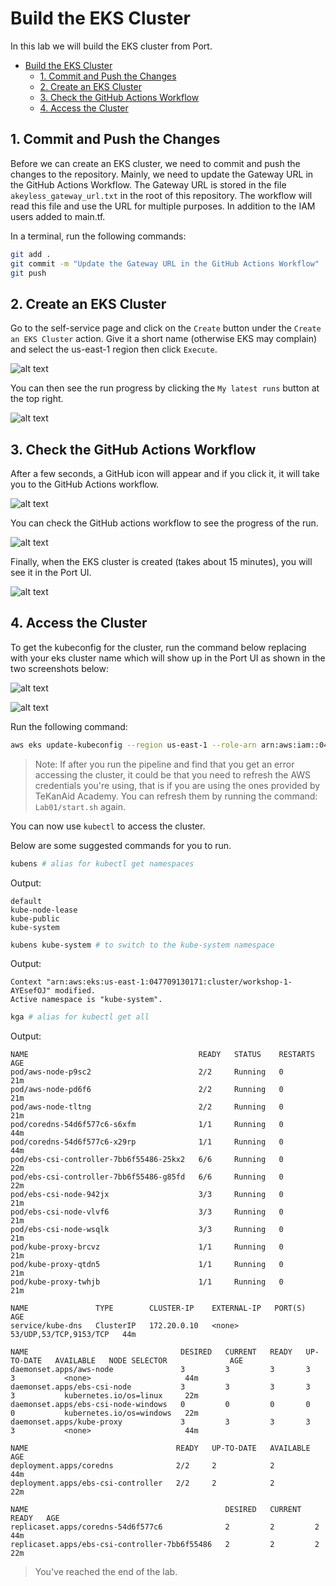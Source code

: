 # Build the EKS Cluster

In this lab we will build the EKS cluster from Port.

<!-- @import "[TOC]" {cmd="toc" depthFrom=1 depthTo=6 orderedList=false} -->

<!-- code_chunk_output -->

- [Build the EKS Cluster](#build-the-eks-cluster)
  - [1. Commit and Push the Changes](#1-commit-and-push-the-changes)
  - [2. Create an EKS Cluster](#2-create-an-eks-cluster)
  - [3. Check the GitHub Actions Workflow](#3-check-the-github-actions-workflow)
  - [4. Access the Cluster](#4-access-the-cluster)

<!-- /code_chunk_output -->

## 1. Commit and Push the Changes

Before we can create an EKS cluster, we need to commit and push the changes to the repository. Mainly, we need to update the Gateway URL in the GitHub Actions Workflow. The Gateway URL is stored in the file `akeyless_gateway_url.txt` in the root of this repository. The workflow will read this file and use the URL for multiple purposes. In addition to the IAM users added to main.tf.

In a terminal, run the following commands:

```bash
git add .
git commit -m "Update the Gateway URL in the GitHub Actions Workflow"
git push
```

## 2. Create an EKS Cluster

Go to the self-service page and click on the `Create` button under the `Create an EKS Cluster` action. Give it a short name (otherwise EKS may complain) and select the us-east-1 region then click `Execute`.

![alt text](../images/port-create-eks-cluster-execute.png)

You can then see the run progress by clicking the `My latest runs` button at the top right.

![alt text](../images/port-run-progress.png)

## 3. Check the GitHub Actions Workflow

After a few seconds, a GitHub icon will appear and if you click it, it will take you to the GitHub Actions workflow.

![alt text](../images/port-eks-cluster-in-progress.png)

You can check the GitHub actions workflow to see the progress of the run.

![alt text](../images/github-actions-progress.png)

Finally, when the EKS cluster is created (takes about 15 minutes), you will see it in the Port UI.

![alt text](../images/port-eks-cluster-success.png)

## 4. Access the Cluster

To get the kubeconfig for the cluster, run the command below replacing <your-eks-cluster-name> with your eks cluster name which will show up in the Port UI as shown in the two screenshots below:

![alt text](../images/port-eks-cluster-catalog-1.png)

![alt text](../images/port-eks-cluster-catalog-2.png)

Run the following command:

```bash
aws eks update-kubeconfig --region us-east-1 --role-arn arn:aws:iam::047709130171:role/github-actions-eks-role --name <your-eks-cluster-name>
```

> Note: If after you run the pipeline and find that you get an error accessing the cluster, it could be that you need to refresh the AWS credentials you're using, that is if you are using the ones provided by TeKanAid Academy. You can refresh them by running the command: `Lab01/start.sh` again.

You can now use `kubectl` to access the cluster.

Below are some suggested commands for you to run.

```bash
kubens # alias for kubectl get namespaces
```

Output:
```
default
kube-node-lease
kube-public
kube-system
```

```bash
kubens kube-system # to switch to the kube-system namespace
```

Output:
```
Context "arn:aws:eks:us-east-1:047709130171:cluster/workshop-1-AYEsefOJ" modified.
Active namespace is "kube-system".
```

```bash
kga # alias for kubectl get all
```

Output:
```
NAME                                      READY   STATUS    RESTARTS   AGE
pod/aws-node-p9sc2                        2/2     Running   0          21m
pod/aws-node-pd6f6                        2/2     Running   0          21m
pod/aws-node-tltng                        2/2     Running   0          21m
pod/coredns-54d6f577c6-s6xfm              1/1     Running   0          44m
pod/coredns-54d6f577c6-x29rp              1/1     Running   0          44m
pod/ebs-csi-controller-7bb6f55486-25kx2   6/6     Running   0          22m
pod/ebs-csi-controller-7bb6f55486-g85fd   6/6     Running   0          22m
pod/ebs-csi-node-942jx                    3/3     Running   0          21m
pod/ebs-csi-node-vlvf6                    3/3     Running   0          21m
pod/ebs-csi-node-wsqlk                    3/3     Running   0          21m
pod/kube-proxy-brcvz                      1/1     Running   0          21m
pod/kube-proxy-qtdn5                      1/1     Running   0          21m
pod/kube-proxy-twhjb                      1/1     Running   0          21m

NAME               TYPE        CLUSTER-IP    EXTERNAL-IP   PORT(S)                  AGE
service/kube-dns   ClusterIP   172.20.0.10   <none>        53/UDP,53/TCP,9153/TCP   44m

NAME                                  DESIRED   CURRENT   READY   UP-TO-DATE   AVAILABLE   NODE SELECTOR              AGE
daemonset.apps/aws-node               3         3         3       3            3           <none>                     44m
daemonset.apps/ebs-csi-node           3         3         3       3            3           kubernetes.io/os=linux     22m
daemonset.apps/ebs-csi-node-windows   0         0         0       0            0           kubernetes.io/os=windows   22m
daemonset.apps/kube-proxy             3         3         3       3            3           <none>                     44m

NAME                                 READY   UP-TO-DATE   AVAILABLE   AGE
deployment.apps/coredns              2/2     2            2           44m
deployment.apps/ebs-csi-controller   2/2     2            2           22m

NAME                                            DESIRED   CURRENT   READY   AGE
replicaset.apps/coredns-54d6f577c6              2         2         2       44m
replicaset.apps/ebs-csi-controller-7bb6f55486   2         2         2       22m
```

> You've reached the end of the lab.